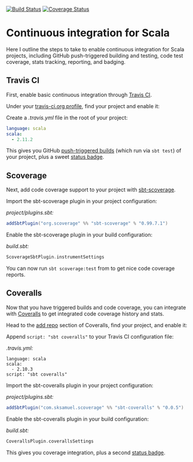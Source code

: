 [![Build Status](https://travis-ci.org/earldouglas/scala-ci.svg?branch=master)](https://travis-ci.org/earldouglas/scala-ci)
[![Coverage Status](https://coveralls.io/repos/earldouglas/scala-ci/badge.png)](https://coveralls.io/r/earldouglas/scala-ci)

# Continuous integration for Scala


Here I outline the steps to take to enable continuous integration for Scala 
projects, including GitHub push-triggered building and testing, code test 
coverage, stats tracking, reporting, and badging.

## Travis CI

First, enable basic continuous integration through [Travis CI](https://travis-ci.org/).

Under your [travis-ci.org profile](https://travis-ci.org/profile), find your 
project and enable it:


Create a *.travis.yml* file in the root of your project:

```yaml
language: scala
scala:
  - 2.11.2
```

This gives you GitHub [push-triggered builds](https://travis-ci.org/earldouglas/scala-ci) 
(which run via `sbt test`) of your project, plus a sweet [status badge](https://travis-ci.org/sbt/sbt-digest.svg?branch=master). 

## Scoverage

Next, add code coverage support to your project with [sbt-scoverage](https://github.com/scoverage/sbt-scoverage).

Import the sbt-scoverage plugin in your project configuration:

*project/plugins.sbt:*

```scala
addSbtPlugin("org.scoverage" %% "sbt-scoverage" % "0.99.7.1")
```

Enable the sbt-scoverage plugin in your build configuration:

*build.sbt:*

```scala
ScoverageSbtPlugin.instrumentSettings
```

You can now run `sbt scoverage:test` from to get nice code coverage reports.

## Coveralls

Now that you have triggered builds and code coverage, you can integrate with 
[Coveralls](http://coveralls.io/) to get integrated code coverage history and 
stats.

Head to the [add repo](http://coveralls.io/repos/new) section of Coveralls, find 
your project, and enable it:

Append `script: "sbt coveralls"` to your Travis CI configuration file:

*.travis.yml:*

```
language: scala
scala:
  - 2.10.3
script: "sbt coveralls"
```

Import the sbt-coveralls plugin in your project configuration:

*project/plugins.sbt:*

```scala
addSbtPlugin("com.sksamuel.scoverage" %% "sbt-coveralls" % "0.0.5")
```

Enable the sbt-coveralls plugin in your build configuration:

*build.sbt:*

```scala
CoverallsPlugin.coverallsSettings
```

This gives you coverage integration, plus a second [status badge](https://s3.amazonaws.com/assets.coveralls.io/badges/coveralls_82.png).
